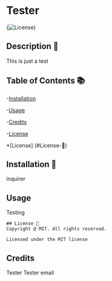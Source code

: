 # Tester
  (![License](https://img.shields.io/badge/license-MIT-blue.svg))

  ## Description 🧾

  This is just a test

  ## Table of Contents 📚

  -[Installation](#installation)

  -[Usage](#usage)

  -[Credits](#credits)

  -[License](#license)

  *[License] (#License-📛)
  

  ## Installation 🔋


  inquirer

  ## Usage 
  
  Testing


  
    ## License 📛
    Copyright @ MIT. All rights reserved.
    
    Licensed under the MIT license

  ## Credits

  Tester
  Tester
  email

